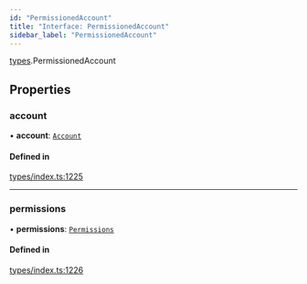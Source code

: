 ```yaml
---
id: "PermissionedAccount"
title: "Interface: PermissionedAccount"
sidebar_label: "PermissionedAccount"
---
```


[types](../../../modules/Types/Types.md).PermissionedAccount

## Properties

### account

• **account**: [`Account`](../../../classes/API/Entities/Account/Account.md)

#### Defined in

[types/index.ts:1225](https://github.com/PolymeshAssociation/polymesh-sdk/blob/95f248df/src/types/index.ts#L1225)

___

### permissions

• **permissions**: [`Permissions`](../Permissions/Permissions.md)

#### Defined in

[types/index.ts:1226](https://github.com/PolymeshAssociation/polymesh-sdk/blob/95f248df/src/types/index.ts#L1226)
